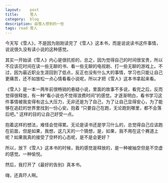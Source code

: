 ```yaml
---
layout:    post
title:     雪人
category:  blog
description: 由雪人想到的一些
tags: read 雪人
---
```

今天写《雪人》，不是因为刚刚读完了《雪人》这本书，而是说说读书这件事情，说说很久没有读小说的这种感觉。

其实一开始读《雪人》内心是很抗拒的，总之，因为觉得自己的时间很宝贵，所以不应该花时间在读一些无聊的书、看一些无聊的电视剧、打一些无聊的游戏上。不过，因为最近职业生涯回到了低点，反正也没有什么大的事情，学习也只能让自己更痛苦，还不如放松一点心情看看小说呢，所以才把《雪人》这本书拿起来看。

《雪人》是一本一两年前很畅销的悬疑小说，里面的故事不多说，看完之后，反而觉得很释放，有一种“看小说也不觉得浪费时间”的感觉。才逐渐明白，看书学习这件事情被我变得有这么大压力，无非还是为了自己，为了让自己显得安心，为了能够在追赶的世界里找到一份心安。抱着 “只要自己在跑，无论跑到哪里，都不会落后吧。” 这样的目的让自己好受一点。

抱着这样的想法，难怪会觉得累。无论是读书还是学习什么的，总觉得自己应该跑在前面，但是如果，我想，这几天的一个猜想，是，如果，我不用在这个赛道上呢？如果我真的接受了空杯的心态呢，是不是会更好？

所以，放下《雪人》这本书的时候，我的感觉是释放的，是一种被抽空但是不空虚的感觉。一种愉悦。

然后，我打开了《最好的告别》真本书。

嗨，还真吓人啊。
